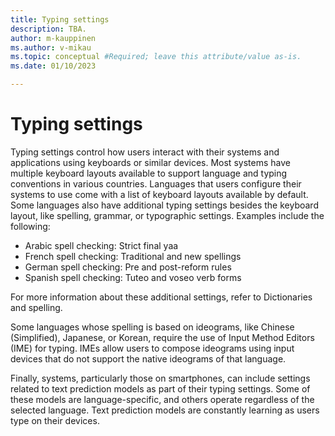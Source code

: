 ```yaml
---
title: Typing settings
description: TBA.
author: m-kauppinen
ms.author: v-mikau
ms.topic: conceptual #Required; leave this attribute/value as-is.
ms.date: 01/10/2023

---
```


# Typing settings

Typing settings control how users interact with their systems and applications using keyboards or similar devices. Most systems have multiple keyboard layouts  available to support language and typing conventions in various countries. Languages that users configure their systems to use come with a list of keyboard layouts available by default. Some languages also have additional typing settings besides the keyboard layout, like spelling, grammar, or typographic settings. Examples include the following:

- Arabic spell checking: Strict final yaa
- French spell checking: Traditional and new spellings
- German spell checking: Pre and post-reform rules
- Spanish spell checking: Tuteo and voseo verb forms

For more information about these additional settings, refer to Dictionaries and spelling.

Some languages whose spelling is based on ideograms, like Chinese (Simplified), Japanese, or Korean, require the use of Input Method Editors (IME)  for typing. IMEs allow users to compose ideograms using input devices that do not support the native ideograms of that language.

Finally, systems, particularly those on smartphones, can include settings related to text prediction models as part of their typing settings. Some of these models are language-specific, and others operate regardless of the selected language. Text prediction models are constantly learning as users type on their devices.
